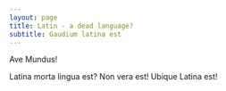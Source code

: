 ```yaml
---
layout: page
title: Latin - a dead language?
subtitle: Gaudium latina est
---
```


Ave Mundus!

Latina morta lingua est? Non vera est! Ubique Latina est!
